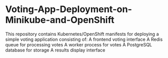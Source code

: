 # Voting-App-Deployment-on-Minikube-and-OpenShift
This repository contains Kubernetes/OpenShift manifests for deploying a simple voting application consisting of:  A frontend voting interface  A Redis queue for processing votes  A worker process for votes  A PostgreSQL database for storage  A results display interface
